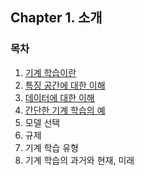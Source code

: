 ## Chapter 1. 소개

### 목차

1. [기계 학습이란](<AI(1-1).md#1-기계-학습이란>)
2. [특징 공간에 대한 이해](<AI(1-2).md#2-특징-공간에-대한-이해>)
3. [데이터에 대한 이해](<AI(1-3).md#3-데이터에-대한-이해>)
4. [간단한 기계 학습의 예](<AI(1-4).md#4-간단한-기계-학습의-예>)
5. 모델 선택
6. 규제
7. 기계 학습 유형
8. 기계 학습의 과거와 현재, 미래

